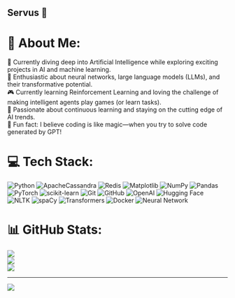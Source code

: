## Servus 👋
# 💫 About Me:
🧠 Currently diving deep into Artificial Intelligence while exploring exciting projects in AI and machine learning.<br>🤖 Enthusiastic about neural networks, large language models (LLMs), and their transformative potential.<br>🎮 Currently learning Reinforcement Learning and loving the challenge of making intelligent agents play games (or learn tasks).<br>🌱 Passionate about continuous learning and staying on the cutting edge of AI trends.
<br>🎉 Fun fact: I believe coding is like magic—when you try to solve code generated by GPT!


# 💻 Tech Stack:
![Python](https://img.shields.io/badge/python-3670A0?style=for-the-badge&logo=python&logoColor=ffdd54) ![ApacheCassandra](https://img.shields.io/badge/cassandra-%231287B1.svg?style=for-the-badge&logo=apache-cassandra&logoColor=white) ![Redis](https://img.shields.io/badge/redis-%23DD0031.svg?style=for-the-badge&logo=redis&logoColor=white) ![Matplotlib](https://img.shields.io/badge/Matplotlib-%23ffffff.svg?style=for-the-badge&logo=Matplotlib&logoColor=black) ![NumPy](https://img.shields.io/badge/numpy-%23013243.svg?style=for-the-badge&logo=numpy&logoColor=white) ![Pandas](https://img.shields.io/badge/pandas-%23150458.svg?style=for-the-badge&logo=pandas&logoColor=white) ![PyTorch](https://img.shields.io/badge/PyTorch-%23EE4C2C.svg?style=for-the-badge&logo=PyTorch&logoColor=white) ![scikit-learn](https://img.shields.io/badge/scikit--learn-%23F7931E.svg?style=for-the-badge&logo=scikit-learn&logoColor=white) ![Git](https://img.shields.io/badge/git-%23F05033.svg?style=for-the-badge&logo=git&logoColor=white) ![GitHub](https://img.shields.io/badge/github-%23121011.svg?style=for-the-badge&logo=github&logoColor=white) ![OpenAI](https://img.shields.io/badge/OpenAI-%23412991.svg?style=for-the-badge&logo=openai&logoColor=white) ![Hugging Face](https://img.shields.io/badge/Hugging%20Face-%23FFD21E.svg?style=for-the-badge&logo=huggingface&logoColor=black) ![NLTK](https://img.shields.io/badge/NLTK-%23154F5B.svg?style=for-the-badge&logo=nltk&logoColor=white) ![spaCy](https://img.shields.io/badge/spaCy-%2309A3D5.svg?style=for-the-badge&logo=spacy&logoColor=white) ![Transformers](https://img.shields.io/badge/Transformers-%23FF6F00.svg?style=for-the-badge&logo=transformers&logoColor=white) ![Docker](https://img.shields.io/badge/docker-%230db7ed.svg?style=for-the-badge&logo=docker&logoColor=white) ![Neural Network](https://img.shields.io/badge/Neural%20Network-%23FF6F00.svg?style=for-the-badge&logo=probot&logoColor=white)


# 📊 GitHub Stats:
![](https://github-readme-stats.vercel.app/api?username=Vinay87950&theme=dark&hide_border=false&include_all_commits=false&count_private=false)<br/>
![](https://github-readme-streak-stats.herokuapp.com/?user=Vinay87950&theme=dark&hide_border=false)<br/>
![](https://github-readme-stats.vercel.app/api/top-langs/?username=Vinay87950&theme=dark&hide_border=false&include_all_commits=false&count_private=false&layout=compact)

---
[![](https://visitcount.itsvg.in/api?id=Vinay87950&icon=0&color=0)](https://visitcount.itsvg.in)

<!--
**Vinay87950/Vinay87950** is a ✨ _special_ ✨ repository because its `README.md` (this file) appears on your GitHub profile.

Here are some ideas to get you started:

- 🔭 I’m currently working on ...
- 🌱 I’m currently learning ...
- 👯 I’m looking to collaborate on ...
- 🤔 I’m looking for help with ...
- 💬 Ask me about ...
- 📫 How to reach me: ...
- 😄 Pronouns: ...
- ⚡ Fun fact: ...
-->
